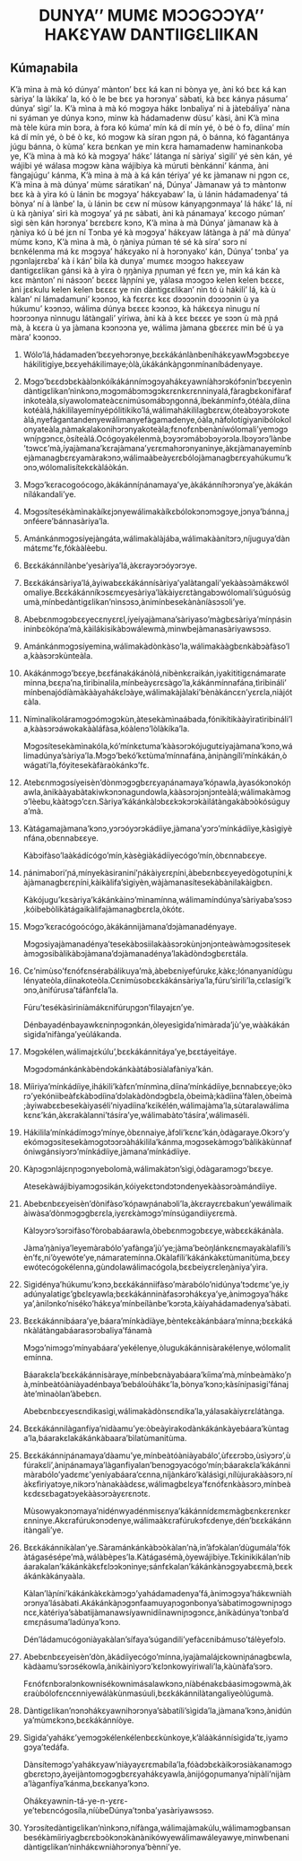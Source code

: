 <h1 align='center'>DUNYA’’ MUMƐ MƆƆGƆƆYA’’ HAKƐYAW DANTIIGƐLIIKAN</h1>
<h2>Kúmaɲabila</h2>
<p>K’à mìna à mà kó dúnya’ mànton’ bɛɛ ká kan ni bònya ye, àni kó bɛɛ ká kan sàriya’ la làkika’ la, kó ò le be bɛɛ ya hɔrɔnya’ sàbati, kà bɛɛ kánya ɲásuma’ dúnya’ sìgi’ la.
K’à mìna à mà kó mɔgɔya hákɛ lɔnbaliya’ ni à jàtebáliya’ nàna ni syáman ye dúnya kɔnɔ, minw kà hádamadenw dùsu’ kàsi, àni K’à mìna mà tèle kúra min bɔra, à fɔra kó kúma’ mín ká dí mín yé, ò bé ò fɔ, díina’ mín ká dí mín yé, ò bé ò kɛ, kó mɔgɔw kà síran ɲgɔn ɲá, ò bánna, kó fàgantánya júgu bánna, ò kùma’ kɛra bɛnkan ye min kɛra hamamadenw haminankoba ye,
K’à mìna à mà kó kà mɔgɔya’ hákɛ’ látanga ní sàriya’ sìgili’ yé sèn kán, yé wájibi yé wálasa mɔgɔw kàna wájibiya kà múruti bènkánni’ kánma, àni fàngajúgu’ kánma,
K’à mìna à mà à ká kán tériya’ yé kɛ jàmanaw ni ɲgɔn cɛ,
K’à mìna à mà dúnya’ mùmɛ sáratikan’ ná, Dúnya’ Jàmanaw yá tɔ màntonw bɛɛ kà à yìra kó ù lánin bɛ mɔgɔya’ hákɛyabaw’ la, ù lánin hádamadenya’ tá bònya’ ní à lànbe’ la, ù lánin bɛ cɛw ní mùsow kányaɲgɔnmaya’ lá hákɛ’ lá, ní ù kà ŋàniya’ sìri kà mɔgɔya’ yá ɲɛ sàbati, àni kà ɲánamaya’ kɛcogo ɲúman’ sìgi sèn kán hɔrɔnya’ bɛrɛbɛrɛ kɔnɔ,
K’à mìna à mà Dúnya’ jàmanaw kà à ŋàniya kó ù bé jɛn ní Tɔnba yé kà mɔgɔya’ hákɛyaw látànga à ɲá’ mà dúnya’ mùmɛ kɔnɔ,
K’à mìna à mà, ò ŋàniya ɲúman té sé kà síra’ sɔrɔ ní bɛnkélenma má kɛ mɔgɔya’ hákɛyako ní à hɔrɔnyako’ kán,
Dúnya’ tɔnba’ ya ɲgɔnlajɛrɛba’ kà í kán’ bìla kà dunya’ mumɛɛ mɔɔgɔɔ hakɛɛyaw dantigɛɛlikan gánsi kà à yìra ò ŋŋàniya ɲɲuman yé fɛɛn ye, mín ká kán kà kɛɛ mànton’ ni násɔɔn’ bɛɛɛɛ làɲɲíni ye, yálasa mɔɔgɔɔ kelen kelen bɛɛɛɛ, àni jɛɛkulu kelen kelen bɛɛɛɛ ye nin dàntigɛɛlikan’ nìn tó ù hákili’ lá, kà ù kàlan’ ní lámadamuni’ kɔɔnɔɔ, kà fɛɛrɛɛ kɛɛ dɔɔɔɔnin dɔɔɔɔnin ù ya húkumu’ kɔɔnɔɔ, wálima dúnya bɛɛɛɛ kɔɔnɔɔ, kà hákɛɛya nìnugu ní hɔɔrɔɔnya nìnnugu látàngali’ yíriwa, àni kà à kɛɛ bɛɛɛɛ ye sɔɔn ù mà ɲɲá mà, à kɛɛra ù ya jàmana kɔɔnɔɔna ye, wálima jàmana gbɛɛrɛɛ min bé ù ya màra’ kɔɔnɔɔ.</p>
<ol>
  <li>
    <p>Wólo’lá,hádamaden’bɛɛyehɔrɔnye,bɛɛkákánlànbeníhákɛyawMɔgɔbɛɛyehákilitigiye,bɛɛyehákilimaye;òlà,ùkákánkàɲgɔnmínaníbádenyaye.</p>
  </li>
  <li>
    <p>Mɔgɔ’bɛɛdɔbɛkààlɔnkóíkákánnímɔgɔyahákɛyawníàhɔrɔkófɔnin’bɛɛyenìndàntigɛlikan’nìnkɔnɔ,mɔgɔmábɔmɔgɔkɛrɛnkɛrɛnninyalá,fàragbɛkonifàrafinkoteàla,síyawolomateàcɛnimúsomábɔɲgonná,íbekánmínfɔ,ótéàla,díinakotéàlá,hákililayemínyépólitikiko’lá,wálimahákililagbɛrɛw,óteàbɔyɔrɔkoteàlá,nyefàgantandenyewálimanyefàgamadenye,óàla,nàfolotígiyanibólokolonyateàla,ɲàmakalakonihɔrɔnyakoteàla;fɛnofɛnbenàníwólomali’yemɔgɔwníɲgɔncɛ,òsíteàlá.Ocógoyakélenmà,bɔyɔrɔmábɔbɔyɔrɔla.Ibɔyɔrɔ’lànbe’tɔwcɛ’mà,íyajàmana’kɛrajàmana’yɛrɛmahɔrɔnyaninye,àkɛjàmanayemínbejàmanagbɛrɛyamàrakɔnɔ,wálimaàbeàyɛrɛbólojàmanagbɛrɛyahúkumu’kɔnɔ,wólomalisítekɛkàláòkán.</p>
  </li>
  <li>
    <p>Mɔgɔ’kɛracogoócogo,àkákánníɲánamaya’ye,àkákánníhɔrɔnya’ye,àkákánnílákandali’ye.</p>
  </li>
  <li>
    <p>Mɔgɔsítesékàmìnakàíkɛjɔnyewálimakàíkɛbólokɔnɔmɔgɔye,jɔnya’bánna,jɔnféere’bánnasàriya’la.</p>
  </li>
  <li>
    <p>Amánkánmɔgɔsíyejàngáta,wálimakàlàjába,wálimakàànítɔrɔ,níjuguya’dànmátɛmɛ’fɛ,fókààlèebu.</p>
  </li>
  <li>
    <p>Bɛɛkákánnílànbe’yesàriya’lá,àkɛrayɔrɔóyɔrɔye.</p>
  </li>
  <li>
    <p>Bɛɛkákánsàriya’lá,àyiwabɛɛkákánnísàriya’yalàtangali’yekààsɔàmákɛwólomaliye.Bɛɛkákánníkɔsɛmɛyesàriya’làkàiyɛrɛtàngabɔwólomali’súguósúgumà,mínbedàntigɛlikan’nìnsɔsɔ,ànimínbesekànàníàsɔsɔli’ye.</p>
  </li>
  <li>
    <p>Abebɛnmɔgɔbɛɛyecɛnyɛrɛl,íyeíyajàmana’sàriyaso’màgbɛsàriya’mínɲásinininbɛòkóɲa’mà,kàilákisikàbɔwálewmà,minwbejàmanasàriyawsɔsɔ.</p>
  </li>
  <li>
    <p>Amánkánmɔgɔsíyemina,wálimakàdònkàso’la,wálimakààgbɛnkàbɔàfàso’la,kààsɔrɔkùnteàla.</p>
  </li>
  <li>
    <p>Akákánmɔgɔ’bɛɛye,bɛɛfánakákánòlá,nibènkɛraikán,iyakititigɛnámarateminna,bɛɛɲa’na,tìribinalila,mínbeàyɛrɛsàgo’la,kákánmínnafána,tìribináli’mínbenajódíàmàkààyahákɛlɔàye,wálimakàjàlaki’bènàkáncɛn’yɛrɛla,niàjótɛàla.</p>
  </li>
  <li>
    <p>Nímìnalikoláramɔgɔómɔgɔkùn,àtesekàmìnaábada,fónikítikààyìratìribináli’la,kààsɔrɔáwokakààláfàsa,kóàlenɔ’lòlàkíka’la.</p>
    <p>Mɔgɔsítesekàmìnakóla,kó’mínkɛtuma’kààsɔrɔkójugutɛiyajàmana’kɔnɔ,wálimadúnya’sàriya’la.Mɔgɔ’bekó’kɛtùma’mínnafána,àniɲàngíli’mínkákán,òwágati’la,fóyitesekàfàraòkánkɔ’fɛ.</p>
  </li>
  <li>
    <p>Atebɛnmɔgɔsíyeisèn’dònmɔgɔgbɛrɛyaɲánamaya’kóɲawla,àyasókɔnɔkóɲawla,ànikààyabàtakiwkɔnɔnagundowla,kààsɔrɔjɔnjɔnteàlá;wálimakàmɔgɔ’lèebu,kààtɔgɔ’cɛn.Sàriya’kákánkàlɔbɛɛkɔkɔrɔkàilátàngakàbɔòkósúguya’mà.</p>
  </li>
  <li>
    <p>Kàtágamajàmana’kɔnɔ,yɔrɔóyɔrɔkádíiye,jàmana’yɔrɔ’mínkádíiye,kàsìgiyènfána,obɛnnabɛɛye.</p>
    <p>Kàbɔifàso’laàkádícógo’mín,kàsègiàkádíiyecógo’mín,òbɛnnabɛɛye.</p>
  </li>
  <li>
    <p>ɲánimabori’ɲá,mínyekàsiraniní’ɲákàiyɛrɛɲíni,àbebɛnbɛɛyeyedògotuɲíni,kàjàmanagbɛrɛɲíni,kàikàlifa’sìgiyèn,wàjàmanasítesekàbànilakàigbɛn.</p>
    <p>Kàkójugu’kɛsàriya’kákánkàinɔ’mìnamínna,wálimamíndúnya’sàriyaba’sɔsɔ,kóibebòlikàtágaikàlifajàmanagbɛrɛla,òkótɛ.</p>
  </li>
  <li>
    <p>Mɔgɔ’kɛracógoócógo,àkákánnijàmana’dɔjàmanadényaye.</p>
    <p>Mɔgɔsiyajàmanadénya’tesekàbɔsiilakààsɔrɔkùnjɔnjɔnteàwàmɔgɔsitesekàmɔgɔsibàlikàbɔjàmana’dɔjàmanadénya’lakàdòndɔgbɛrɛtála.</p>
  </li>
  <li>
    <p>Cɛ’nimùso’fɛnófɛnsérabálikuya’mà,àbebɛniyefúrukɛ,kàkɛ;lónanyanídùgulényateòla,díinakoteòla.Cɛnimùsobɛɛkákánsàriya’la,fúru’sìrili’la,cɛlasígi’kɔnɔ,ànifúrusa’táfànfɛla’la.</p>
    <p>Fúru’tesékàsìriníàmákɛnifúruɲgɔn’fìlayajɛn’ye.</p>
    <p>Dénbayadénbayawkɛninɲɔgɔnkán,òleyesìgida’nimàrada’jù’ye,wààkákánsìgida’nifànga’yeùlákanda.</p>
  </li>
  <li>
    <p>Mɔgɔkélen,wálimajɛkúlu’,bɛɛkákánnitáya’ye,bɛɛtáyeitáye.</p>
    <p>Mɔgɔdɔmánkánkàbèndɔkánkààtábɔsiàlafàniya’kán.</p>
  </li>
  <li>
    <p>Míiriya’mínkádíiye,ihákili’kàfɛn’mínmìna,díina’mínkádíiye,bɛnnabɛɛye;òkɔrɔ’yekóniibeàfɛkàbɔdíina’dɔlakàdòndɔgbɛla,òbeimà;kàdíina’fàlen,òbeimà;àyiwabɛɛbesekàiyaséli’niyadíina’kɛikélén,wálimajàma’la,sùtaralawálimakɛnɛ’kán,àkɛrakàlanni’tásíra’ye,wálimabàto’tásíra’,wálimaséli.</p>
  </li>
  <li>
    <p>Hákilila’mínkádímɔgɔ’mínye,òbɛnnaiye,àfɔli’kɛnɛ’kán,òdàgaraye.Okɔrɔ’yekómɔgɔsitesekàmɔgɔtɔɔrɔàhákilila’kánma,mɔgɔsekàmɔgɔ’bàlikàkùnnafóniwgánsiyɔrɔ’mínkádíiye,jàmana’mínkádíiye.</p>
  </li>
  <li>
    <p>Kàɲɔgɔnlájɛnɲɔgɔnyebolomà,wálimakàtɔn’sìgi,òdàgaramɔgɔ’bɛɛye.</p>
    <p>Atesekàwájibiyamɔgɔsikán,kóiyekɛtɔndɔtɔndenyekààsɔrɔàmándíiye.</p>
  </li>
  <li>
    <p>Abebɛnbɛɛyeisèn’dònifàso’kóɲawɲánabɔli’la,àkɛrayɛrɛbakun’yewálimaikàiwàsa’dònmɔgɔgbɛrɛla,iyɛrɛkàmɔgɔ’mínsúgandiiyɛrɛmà.</p>
    <p>Kàlɔyɔrɔ’sɔrɔifàso’fòrobabáarawla,òbebɛnmɔgɔbɛɛye,wàbɛɛkákánàla.</p>
    <p>Jàma’ŋàniya’leyemàrabólo’yafànga’jù’ye;jàma’beòŋlánkɛnɛmayakàlafíli’sèn’fɛ,ni’òyewóte’ye,námaratemínna.Okàlafíli’kákánkàkɛtùmanitùma,bɛɛyewótecógokélenna,gùndolawálimacógola,bɛɛbeiyɛrɛleŋàniya’yìra.</p>
  </li>
  <li>
    <p>Sìgidénya’húkumu’kɔnɔ,bɛɛkákánniifàso’màrabólo’nidúnya’tɔdɛmɛ’ye,iyadúnyalatigɛ’gbɛlɛyawla;bɛɛkákánninàfasɔrɔhákɛya’ye,ànimɔgɔya’hákɛya’,ànilɔnko’niséko’hákɛya’mínbeílànbe’kɔrɔta,kàíyahádamadenya’sàbati.</p>
  </li>
  <li>
    <p>Bɛɛkákánnibáara’ye,báara’mínkàdíàye,bèntekɛàkánbáara’mínna;bɛɛkákánkàlátàngabáarasɔrɔbaliya’fánamà</p>
    <p>Mɔgɔ’nimɔgɔ’mínyabáara’yekélenye,òlugukákánnisàrakélenye,wólomalitemínna.</p>
    <p>Báarakɛla’bɛɛkákánnisàraye,mínbebɛnàyabáara’kíima’mà,mínbeàmàko’ɲà,mínbeàtóàniàyadénbaya’bebáloùhákɛ’la,bònya’kɔnɔ;kàsíniɲasigi’fánajàte’mìnaòlan’àbebɛn.</p>
    <p>Abebɛnbɛɛyesɛndikasìgi,wálimakàdònsɛndika’la,yálasakàiyɛrɛlátànga.</p>
  </li>
  <li>
    <p>Bɛɛkákánnilàganfíya’nidàamu’ye:òbeàyìrakodànkákánkàyebáara’kùntaga’la,báarakɛlakákánkàbaara’bìlatùmanitùma.</p>
  </li>
  <li>
    <p>Bɛɛkákánniɲánamaya’dàamu’ye,mínbeàtóàniàyabálo’,ùfɛɛrɔbɔ,ùsìyɔrɔ’,ùfúrakɛli’,àniɲánamaya’làganfiyalan’benɔgɔyacógo’mín;báarakɛla’kákánnimàrabólo’yadɛmɛ’yeníyabáara’cɛnna,níjànkáro’kàlásìgi,nílùjurakààsɔrɔ,níàkɛfìriyatɔye,nikɔrɔ’nànakààdɛsɛ,wálimagbɛlɛya’fɛnófɛnkààsɔrɔ,mínbeàkɛdɛsɛbagatɔyekààsɔrɔàyɛrɛnɔtɛ.</p>
    <p>Mùsowyakɔnɔmaya’nidénwyadénmisɛnya’kákánnídɛmɛmàgbɛnkɛrɛnkɛrɛnninye.Akɛrafúrukɔnɔdenye,wálimaàkɛrafúrukɔfɛdenye,dén’bɛɛkákánnitàngali’ye.</p>
  </li>
  <li>
    <p>Bɛɛkákánnikàlan’ye.Sàramánkánkàbɔòkàlan’nà,in’àfɔkàlan’dùgumála’fókàtágasésépe’mà,wálàbèpes’la.Kàtágasémà,òyewájibiye.Tɛkinikikálan’nibáarakalan’kákánkàkɛfɛlɔɔkɔninye;sánfɛkalan’kákánkànɔgɔyabɛɛmà,bɛɛkákánkàkányaàla.</p>
    <p>Kàlan’làɲíni’kákánkàkɛkàmɔgɔ’yahádamadenya’fá,ànimɔgɔya’hákɛwniàhɔrɔnya’lásàbati.Akákánkàɲɔgɔnfaamuyaɲɔgɔnbonya’sàbatimɔgɔwniɲɔgɔncɛ,kàtériya’sàbatijàmanawsíyawnidíinawniɲɔgɔncɛ,ànikàdúnya’tɔnba’dɛmɛɲásuma’ladúnya’kɔnɔ.</p>
    <p>Dén’ládamucógoniàyakàlan’sífaya’súgandili’yefàcɛnibámuso’tálèyefɔlɔ.</p>
  </li>
  <li>
    <p>Abebɛnbɛɛyeisèn’dòn,àkádíiyecógo’mínna,iyajàmalájɛkowniɲánagbɛwla,kàdàamu’sɔrɔsékowla,ànikàinìyɔrɔ’kɛlɔnkowyíriwali’la,kàùnàfa’sɔrɔ.</p>
    <p>Fɛnófɛnbɔralɔnkownisékownimásalawkɔnɔ,níàbénakɛbáasimɔgɔwmà,àkɛraùbólofɛncɛnniyewálàkùnmasúuli,bɛɛkákánnilàtangaliyeòlúgumà.</p>
  </li>
  <li>
    <p>Dàntigɛlikan’nɔnɔhákɛyawnihɔrɔnya’sàbatíli’sìgida’la,jàmana’kɔnɔ,ànidúnya’mùmɛkɔnɔ,bɛɛkákánníòye.</p>
  </li>
  <li>
    <p>Sìgida’yahákɛ’yemɔgɔkélenkélenbɛɛkùnkoye,k’àláàkánnísìgida’tɛ,iyamɔgɔya’tedáfa.</p>
    <p>Dànsítemɔgɔ’yahákɛyaw’niàyayɛrɛmabíla’la,fóàdɔbɛkàikɔrɔsiàkanamɔgɔgbɛrɛtɔɲɔ,àyeijàntomɔgɔgbɛrɛyahákɛyawla,ànijógoɲumanya’niɲàli’nijàma’làganfíya’kánma,bɛɛkanya’kɔnɔ.</p>
    <p>Ohákɛyawnin-tá-ye-n-yɛrɛ-ye’tebɛncógosíla,níùbeDúnya’tɔnba’yasàriyawsɔsɔ.</p>
  </li>
  <li>
    <p>Yɔrɔsítedàntigɛlikan‘nìnkɔnɔ,nífànga,wálimajàmakúlu,wálimamɔgbansanbesékàmíiriyagbɛrɛbɔòkɔnɔkànànikówyewálimawáleyawye,minwbenanidàntigɛlikan’ninhákɛwniàhɔrɔnya’bènni’ye.</p>
  </li>
</ol>